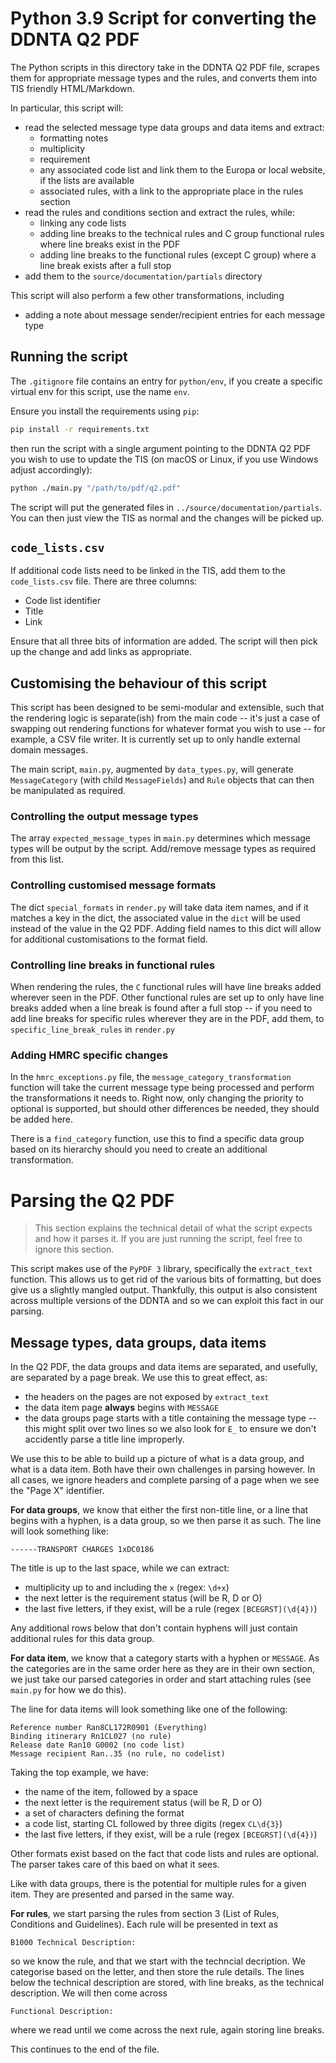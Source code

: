 # Python 3.9 Script for converting the DDNTA Q2 PDF

The Python scripts in this directory take in the DDNTA Q2 PDF file, scrapes them for appropriate message types and the rules, and converts them into TIS friendly HTML/Markdown.

In particular, this script will:

* read the selected message type data groups and data items and extract:
  * formatting notes
  * multiplicity
  * requirement
  * any associated code list and link them to the Europa or local website, if the lists are available
  * associated rules, with a link to the appropriate place in the rules section
* read the rules and conditions section and extract the rules, while:
  * linking any code lists
  * adding line breaks to the technical rules and C group functional rules where line breaks exist in the PDF
  * adding line breaks to the functional rules (except C group) where a line break exists after a full stop
* add them to the `source/documentation/partials` directory

This script will also perform a few other transformations, including

* adding a note about message sender/recipient entries for each message type

## Running the script

The `.gitignore` file contains an entry for `python/env`, if you create a specific virtual env for this script, use the name `env`.

Ensure you install the requirements using `pip`:

```bash
pip install -r requirements.txt
```

then run the script with a single argument pointing to the DDNTA Q2 PDF you wish to use to update the TIS (on macOS or Linux, if you use Windows adjust accordingly):

```bash
python ./main.py "/path/to/pdf/q2.pdf"
```

The script will put the generated files in `../source/documentation/partials`. You can then just view the TIS as normal and the changes will be picked up.

## `code_lists.csv`

If additional code lists need to be linked in the TIS, add them to the `code_lists.csv` file. There are three columns:

* Code list identifier
* Title
* Link

Ensure that all three bits of information are added. The script will then pick up the change and add links as appropriate.

## Customising the behaviour of this script

This script has been designed to be semi-modular and extensible, such that the rendering logic is separate(ish) from the main code -- it's just a case of swapping out rendering functions for whatever format you wish to use -- for example, a CSV file writer. It is currently set up to only handle external domain messages.

The main script, `main.py`, augmented by `data_types.py`, will generate `MessageCategory` (with child `MessageFields`) and `Rule` objects that can then be manipulated as required.

### Controlling the output message types

The array `expected_message_types` in `main.py` determines which message types will be output by the script. Add/remove message types as required from this list.

### Controlling customised message formats

The dict `special_formats` in `render.py` will take data item names, and if it matches a key in the dict, the associated value in the `dict` will be used instead of the value in the Q2 PDF. Adding field names to this dict will allow for additional customisations to the format field.

### Controlling line breaks in functional rules

When rendering the rules, the `C` functional rules will have line breaks added wherever seen in the PDF. Other functional rules are set up to only have line breaks added when a line break is found after a full stop -- if you need to add line breaks for specific rules wherever they are in the PDF, add them, to `specific_line_break_rules` in `render.py`

### Adding HMRC specific changes

In the `hmrc_exceptions.py` file, the `message_category_transformation` function will take the current message type being processed and perform the transformations it needs to. Right now, only changing the priority to optional is supported, but should other differences be needed, they should be added here.

There is a `find_category` function, use this to find a specific data group based on its hierarchy should you need to create an additional transformation.

# Parsing the Q2 PDF

> This section explains the technical detail of what the script expects and how it parses it. If you are just running the script, feel free to ignore this section.

This script makes use of the `PyPDF 3` library, specifically the `extract_text` function. This allows us to get rid of the various bits of formatting, but does give us a slightly mangled output. Thankfully, this output is also consistent across multiple versions of the DDNTA and so we can exploit this fact in our parsing.

## Message types, data groups, data items

In the Q2 PDF, the data groups and data items are separated, and usefully, are separated by a page break. We use this to great effect, as:

* the headers on the pages are not exposed by `extract_text`
* the data item page **always** begins with `MESSAGE`
* the data groups page starts with a title containing the message type -- this might split over two lines so we also look for `E_` to ensure we don't accidently parse a title line improperly.

We use this to be able to build up a picture of what is a data group, and what is a data item. Both have their own challenges in parsing however. In all cases, we ignore headers and complete parsing of a page when we see the "Page X" identifier.

**For data groups**, we know that either the first non-title line, or a line that begins with a hyphen, is a data group, so we then parse it as such. The line will look something like:

```
------TRANSPORT CHARGES 1xDC0186
```

The title is up to the last space, while we can extract:

* multiplicity up to and including the `x` (regex: `\d+x`)
* the next letter is the requirement status (will be R, D or O)
* the last five letters, if they exist, will be a rule (regex `[BCEGRST](\d{4})`)

Any additional rows below that don't contain hyphens will just contain additional rules for this data group.

**For data item**, we know that a category starts with a hyphen or `MESSAGE`. As the categories are in the same order here as they are in their own section, we just take our parsed categories in order and start attaching rules (see `main.py` for how we do this).

The line for data items will look something like one of the following:

```
Reference number Ran8CL172R0901 (Everything)
Binding itinerary Rn1CL027 (no rule)
Release date Ran10 G0002 (no code list)
Message recipient Ran..35 (no rule, no codelist)
```

Taking the top example, we have:

* the name of the item, followed by a space
* the next letter is the requirement status (will be R, D or O)
* a set of characters defining the format
* a code list, starting CL followed by three digits (regex `CL\d{3}`)
* the last five letters, if they exist, will be a rule (regex `[BCEGRST](\d{4})`)

Other formats exist based on the fact that code lists and rules are optional. The parser takes care of this baed on what it sees.

Like with data groups, there is the potential for multiple rules for a given item. They are presented and parsed in the same way.

**For rules**, we start parsing the rules from section 3 (List of Rules, Conditions and Guidelines). Each rule will be presented in text as 

```
B1000 Technical Description:
```

so we know the rule, and that we start with the techncial decription. We categorise based on the letter, and then store the rule details. The lines below the technical description are stored, with line breaks, as the technical description. We will then come across

```
Functional Description:
```

where we read until we come across the next rule, again storing line breaks.

This continues to the end of the file.